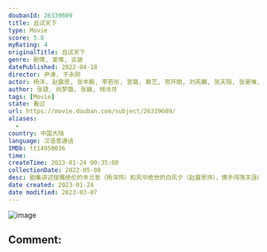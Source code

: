 ```yaml
---
doubanId: 26339609
title: 且试天下
type: Movie
score: 5.8
myRating: 4
originalTitle: 且试天下
genre: 剧情, 爱情, 古装
datePublished: 2022-04-18
director: 尹涛, 于永刚
actor: 杨洋, 赵露思, 张丰毅, 李若彤, 宣璐, 赖艺, 贺开朗, 刘芮麟, 张天阳, 张昊唯, 邢韵嘉, 李乾锋, 戴毅, 王德顺, 李九霖, 马跃, 岳跃利, 杜志国, 黑子, 王伯昭, 易大千, 霍青, 郑晓宁, 陈牧扬, 蒋恺, 宗峰岩, 芦展翔, 江柏萱, 卢勇, 马柏全, 温海波, 冯国强, 崔恩慈, 王九胜, 王岗, 张弓, 姜峰, 杨潇然, 赵岩松, 林雪飘, 牛志强, 何涌生, 王弘毅, 节冰, 徐凌晨, 张志伟, 刘旭, 王铂清, 陈秋果, 孔奇力, 王轩, 牟凯凯, 陈昱同, 樊驿宁, 艾米, 贺子, 周杰, 贺文潇, 赵昕, 戈凡, 傅铂涵
author: 张骁, 尚梦璐, 张巍, 倾泠月
tags: [Movie]
state: 看过
url: https://movie.douban.com/subject/26339609/
aliases:
  - 
country: 中国大陆
language: 汉语普通话
IMDb: tt14950036
time: 
createTime: 2023-01-24 00:35:00
collectionDate: 2022-05-08
desc: 剧集讲述俊雅绝伦的丰兰息（杨洋饰）和风华绝世的白风夕（赵露思饰），携手闯荡天涯的爱情传奇。辗转十年，他们的爱情在鲜血中绽放，一场大战之后，黑丰息终于意识到了自己的真心，散尽自己修为救活了白风夕。
date created: 2023-01-24
date modified: 2023-03-07
---
```


![image](p2876100183.jpg)

Comment:
---
